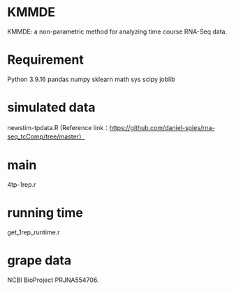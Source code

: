 # KMMDE
KMMDE: a non-parametric method for analyzing time course RNA-Seq data.

# Requirement
Python 3.9.16
pandas 
numpy 
sklearn
math
sys
scipy
joblib

# simulated data
newstim-tpdata.R
(Reference link：https://github.com/daniel-spies/rna-seq_tcComp/tree/master）

# main
4tp-1rep.r 

# running time
get_1rep_runtime.r

# grape data 
NCBI BioProject PRJNA554706.


